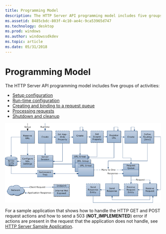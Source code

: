 ```yaml
---
title: Programming Model
description: The HTTP Server API programming model includes five groups of activities.
ms.assetid: 8485cbdc-803f-4c10-ae4c-9ca53965d747
ms.technology: desktop
ms.prod: windows
ms.author: windowssdkdev
ms.topic: article
ms.date: 05/31/2018
---
```


# Programming Model

The HTTP Server API programming model includes five groups of activities:

-   [Setup configuration](setup-configuration.md)
-   [Run-time configuration](run-time-configuration.md)
-   [Creating and binding to a request queue](creating-and-binding-to-a-request-queue.md)
-   [Processing requests](processing-requests.md)
-   [Shutdown and cleanup](shutdown-and-cleanup.md)

![](images/http-server-api-programming-model.png)

For a sample application that shows how to handle the HTTP GET and POST request actions and how to send a 503 (**NOT\_IMPLEMENTED**) error if actions are present in the request that the application does not handle, see [HTTP Server Sample Application](http-server-sample-application.md).

 

 




